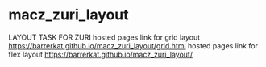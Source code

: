 # macz_zuri_layout
LAYOUT TASK FOR ZURI
hosted pages link for grid layout https://barrerkat.github.io/macz_zuri_layout/grid.html
hosted pages link for flex layout https://barrerkat.github.io/macz_zuri_layout/

